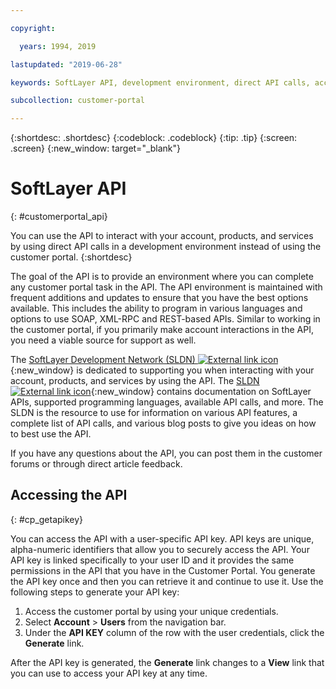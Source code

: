```yaml
---

copyright:

  years: 1994, 2019

lastupdated: "2019-06-28"

keywords: SoftLayer API, development environment, direct API calls, access API, 

subcollection: customer-portal

---
```


{:shortdesc: .shortdesc}
{:codeblock: .codeblock}
{:tip: .tip}
{:screen: .screen}
{:new_window: target="_blank"}


# SoftLayer API
{: #customerportal_api}

You can use the API to interact with your account, products, and services by using direct API calls in a development environment instead of using the customer portal.
{:shortdesc}

The goal of the API is to provide an environment where you can complete any customer portal task in the API. The API environment is maintained with frequent additions and updates to ensure that you have the best options available. This includes the ability to program in various languages and options to use SOAP, XML-RPC and REST-based APIs. Similar to working in the customer portal, if you primarily make account interactions in the API, you need a viable source for support as well.

The [SoftLayer Development Network (SLDN) ![External link icon](../icons/launch-glyph.svg)](http://sldn.softlayer.com/){:new_window} is dedicated to supporting you when interacting with your account, products, and services by using the API. The [SLDN ![External link icon](../icons/launch-glyph.svg)](http://sldn.softlayer.com/){:new_window} contains documentation on SoftLayer APIs, supported programming languages, available API calls, and more. The SLDN is the resource to use for information on various API features, a complete list of API calls, and various blog posts to give you ideas on how to best use the API.

If you have any questions about the API, you can post them in the customer forums or through direct article feedback.

## Accessing the API 
{: #cp_getapikey}

You can access the API with a user-specific API key. API keys are unique, alpha-numeric identifiers that allow you to securely access the API. Your API key is linked specifically to your user ID and it provides the same permissions in the API that you have in the Customer Portal. You generate the API key once and then you can retrieve it and continue to use it. Use the following steps to generate your API key:

1. Access the customer portal by using your unique credentials.
2. Select **Account** > **Users** from the navigation bar.
3. Under the **API KEY** column of the row with the user credentials, click the **Generate** link.

After the API key is generated, the **Generate** link changes to a **View** link that you can use to access your API key at any time.
